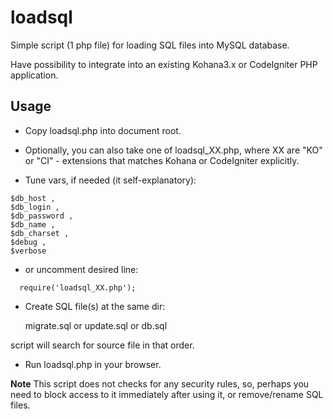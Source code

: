 loadsql
=======

Simple script (1 php file) for loading SQL files into MySQL database.

Have possibility to integrate into an existing Kohana3.x or CodeIgniter PHP application.

## Usage

* Copy loadsql.php into document root.

* Optionally, you can also take one of loadsql_XX.php, where XX are "KO" or "CI" - extensions that matches Kohana or CodeIgniter explicitly.

* Tune vars, if needed (it self-explanatory):

```
$db_host ,
$db_login ,
$db_password ,
$db_name ,
$db_charset ,
$debug ,
$verbose
```

* or uncomment desired line:

```
  require('loadsql_XX.php');
```

* Create SQL file(s) at the same dir:

  migrate.sql or update.sql or db.sql

script will search for source file in that order.

- Run loadsql.php in your browser.

**Note** This script does not checks for any security rules, so, perhaps you need to block access to it immediately after using it, or remove/rename SQL files.
